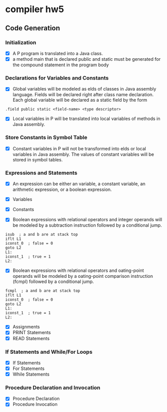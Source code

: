compiler hw5
==

## Code Generation
### Initialization
- [x] A P program is translated into a Java class.
- [x] a method main that is declared public and static must be generated for the compound statement in the program body

### Declarations for Variables and Constants
- [x] Global variables will be modeled as  elds of classes in Java assembly language. Fields will be declared right after class name declaration. Each global variable will be declared as a static field by the form
```
.field public static <field-name> <type descriptor>
```
- [x] Local variables in P will be translated into local variables of methods in Java assembly.

### Store Constants in Symbol Table
- [x] Constant variables in P will not be transformed into  elds or local variables in Java assembly. The values of constant variables will be stored in symbol tables.

### Expressions and Statements
- [x] An expression can be either an variable, a constant variable, an arithmetic expression, or a boolean expression.
- [x] Variables
- [x] Constants

- [x] Boolean expressions with relational operators and integer operands will be modeled by a subtraction instruction followed by a conditional jump.
```
isub  ; a and b are at stack top
iflt L1
iconst_0  ; false = 0
goto L2
L1:
iconst_1  ; true = 1
L2:
```
- [x] Boolean expressions with relational operators and  oating-point operands will be modeled by a  oating-point comparison instruction (fcmpl) followed by a conditional jump.
```
fcmpl  ; a and b are at stack top
iflt L1
iconst_0  ; false = 0
goto L2
L1:
iconst_1  ; true = 1
L2:
```
- [x] Assignments
- [x] PRINT Statements
- [x] READ Statements

### If Statements and While/For Loops
- [x] If Statements 
- [x] For Statements
- [x] While Statements
### Procedure Declaration and Invocation
- [x] Procedure Declaration
- [x] Procedure Invocation